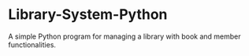 # Library-System-Python
A simple Python program for managing a library with book and member functionalities.
